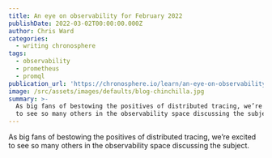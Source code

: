 ```yaml
---
title: An eye on observability for February 2022
publishDate: 2022-03-02T00:00:00.000Z
author: Chris Ward
categories:
  - writing chronosphere
tags:
  - observability
  - prometheus
  - promql
publication_url: 'https://chronosphere.io/learn/an-eye-on-observability-for-february-2022/'
image: /src/assets/images/defaults/blog-chinchilla.jpg
summary: >-
  As big fans of bestowing the positives of distributed tracing, we’re excited
  to see so many others in the observability space discussing the subject.
---
```

As big fans of bestowing the positives of distributed tracing, we’re excited to see so many others in the observability space discussing the subject.
